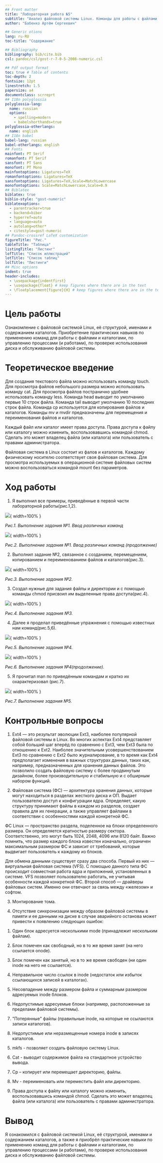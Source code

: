 ```yaml
---
## Front matter
title: "Лабораторная работа №5"
subtitle: "Анализ файловой системы Linux. Команды для работы с файлами и каталогами"
author: "Бабенко Артём Сергеевич"

## Generic otions
lang: ru-RU
toc-title: "Содержание"

## Bibliography
bibliography: bib/cite.bib
csl: pandoc/csl/gost-r-7-0-5-2008-numeric.csl

## Pdf output format
toc: true # Table of contents
toc-depth: 2
fontsize: 12pt
linestretch: 1.5
papersize: a4
documentclass: scrreprt
## I18n polyglossia
polyglossia-lang:
  name: russian
  options:
	- spelling=modern
	- babelshorthands=true
polyglossia-otherlangs:
  name: english
## I18n babel
babel-lang: russian
babel-otherlangs: english
## Fonts
mainfont: PT Serif
romanfont: PT Serif
sansfont: PT Sans
monofont: PT Mono
mainfontoptions: Ligatures=TeX
romanfontoptions: Ligatures=TeX
sansfontoptions: Ligatures=TeX,Scale=MatchLowercase
monofontoptions: Scale=MatchLowercase,Scale=0.9
## Biblatex
biblatex: true
biblio-style: "gost-numeric"
biblatexoptions:
  - parentracker=true
  - backend=biber
  - hyperref=auto
  - language=auto
  - autolang=other*
  - citestyle=gost-numeric
## Pandoc-crossref LaTeX customization
figureTitle: "Рис."
tableTitle: "Таблица"
listingTitle: "Листинг"
lofTitle: "Список иллюстраций"
lotTitle: "Список таблиц"
lolTitle: "Листинги"
## Misc options
indent: true
header-includes:
  - \usepackage{indentfirst}
  - \usepackage{float} # keep figures where there are in the text
  - \floatplacement{figure}{H} # keep figures where there are in the text
---
```


# Цель работы

Ознакомление с файловой системой Linux, её структурой, именами и содержанием
каталогов. Приобретение практических навыков по применению команд для работы
с файлами и каталогами, по управлению процессами (и работами), по проверке использования диска и обслуживанию файловой системы.

# Теоретическое введение

Для создания текстового файла можно использовать команду touch. Для просмотра файлов небольшого размера можно использовать команду cat. Для просмотра файлов постранично удобнее использовать команду less. Команда head выводит по умолчанию первые 10 строк файла. Команда tail выводит умолчанию 10 последних строк файла. Команда cp используется для копирования файлов и каталогов. Команды mv и mvdir предназначены для перемещения и переименования файлов и каталогов.

Каждый файл или каталог имеет права доступа. Права доступа к файлу или каталогу можно изменить, воспользовавшись командой chmod. Сделать это может владелец файла (или каталога) или пользователь с правами
администратора.

Файловая система в Linux состоит из фалов и каталогов. Каждому физическому носителю соответствует своя файловая система. Для просмотра используемых в операционной системе файловых систем можно воспользоваться командой mount без параметров.

# Ход работы

1. Я выполнил все примеры, приведённые в первой части лабораторной работы(рис.1,2).

![](image/2022-05-05.png){ width=100% }

*Рис.1. Выполнение задания №1. Ввод различных команд*

![](image/2022-05-05%20(1).png){ width=100% }

*Рис.2. Выполнение задания №1. Ввод различных команд (продолжение)*

2. Выполнил задание №2, связанное с созданием, перемещением, копированием и переименованием файлов и каталогов(рис.3).

![](image/2022-05-05%20(6).png){ width=100% }

*Рис.3. Выполнение задания №2.*

3. Создал нужные для задания файлы и директории и с помощью команды chmod присвоил им выделенные права доступа(рис.4).

![](image/2022-05-05%20(2).png){ width=100% }

*Рис.4. Выполнение задания №3.*

4. Далее я проделал приведённые упражнения с помощью известных нам команд(рис.5,6).

![](image/2022-05-05%20(3).png){ width=100% }

*Рис.5. Выполнение задания №4.*

![](image/2022-05-05%20(4).png){ width=100% }

*Рис.6. Выполнение задания №4(продолжение).*

5. Я прочитал man по приведённым командам и кратко их охарактеризовал (рис.7).

![](image/2022-05-05%20(5).png){ width=100% }

*Рис.7. Выполнение задания №5.*

# Контрольные вопросы

1. Ext4 — это результат эволюции Ext3, наиболее популярной файловой системы в Linux. Во многих аспектах Ext4 представляет собой больший шаг вперёд по сравнению с Ext3, чем Ext3 была по отношению к Ext2. Наиболее значительным усовершенствованием Ext3 по сравнению с Ext2 было журналирование, в то время как Ext4 предполагает изменения в важных структурах данных, таких как, например, предназначенных для хранения данных файлов. Это позволило создать файловую систему с более продвинутым дизайном, более производительную и стабильную и с обширным набором функций.

2. Файловая система (ФС) — архитектура хранения данных, которые могут находиться в разделах жесткого диска и ОП. Выдает пользователю доступ к конфигурации ядра. Определяет, какую структуру принимают файлы в каждом из разделов, создает правила для их генерации, а также управляет файлами в соответствии с особенностями каждой конкретной ФС.

ФС Linux — пространство раздела, поделенное на блоки определенного размера. Он определяется кратностью размеру сектора. Соответственно, это могут быть 1024, 2048, 4096 или 8120 байт. Важно помнить, что размер каждого блока известен изначально, ограничен максимальным размером ФС и зависит от требований, которые выдвигает пользователь к каждому из блоков.

Для обмена данными существует сразу два способа. Первый из них — виртуальная файловая система (VFS). С помощью данного типа ФС происходит совместная работа ядра и приложений, установленных в системе. VFS позволяет пользователю работать, не учитывая особенности каждой конкретной ФС. Второй способ — драйверы файловых систем. Именно они отвечают за связь между «железом» и софтом.

3. Монтирование тома.

4. Отсутствие синхронизации между образом файловой системы в памяти и ее данными на диске в случае аварийного останова может привести к появлению следующих ошибок:

1) Один блок адресуется несколькими mode (принадлежит нескольким файлам).

2) Блок помечен как свободный, но в то же время занят (на него ссылается onode).

3) Блок помечен как занятый, но в то же время свободен (ни один inode на него не ссылается).

4) Неправильное число ссылок в inode (недостаток или избыток ссылающихся записей в каталогах).

5) Несовпадение между размером файла и суммарным размером адресуемых inode блоков.

6) Недопустимые адресуемые блоки (например, расположенные за пределами файловой системы).

7) "Потерянные" файлы (правильные inode, на которые не ссылаются записи каталогов).

8) Недопустимые или неразмещенные номера inode в записях каталогов.

5. mkfs - позволяет создать файловую систему Linux.

6. Cat - выводит содержимое файла на стандартное устройство вывода.

7. Cp – копирует или перемещает директорию, файлы.

8. Mv - переименовать или переместить файл или директорию.

9. Права доступа к файлу или каталогу можно изменить, воспользовавшись командой chmod. Сделать это может владелец файла (или каталога) или пользователь с правами администратора.

# Вывод

Я ознакомился с файловой системой Linux, её структурой, именами и содержанием каталогов, а также я приобрёл практические навыки по применению команд для работы с файлами и каталогами, по управлению процессами (и работами), по проверке использования диска и обслуживанию файловой системы.